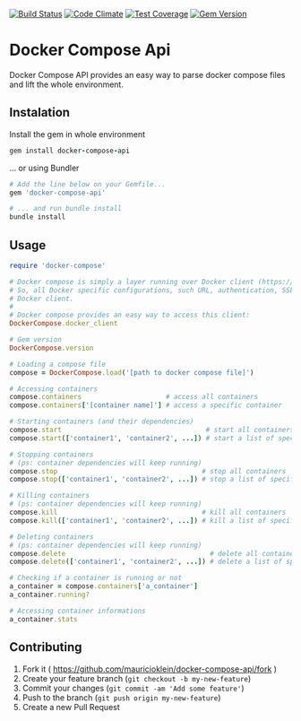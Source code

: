 [![Build Status](https://travis-ci.org/mauricioklein/docker-compose-api.svg?branch=develop)](https://travis-ci.org/mauricioklein/docker-compose-api)
[![Code Climate](https://codeclimate.com/github/mauricioklein/docker-compose-api/badges/gpa.svg)](https://codeclimate.com/github/mauricioklein/docker-compose-api)
[![Test Coverage](https://codeclimate.com/github/mauricioklein/docker-compose-api/badges/coverage.svg)](https://codeclimate.com/github/mauricioklein/docker-compose-api/coverage)
[![Gem Version](https://badge.fury.io/rb/docker-compose-api.svg)](https://badge.fury.io/rb/docker-compose-api)

# Docker Compose Api

Docker Compose API provides an easy way to parse docker compose files and lift the whole environment.

## Instalation

Install the gem in whole environment

```ruby
gem install docker-compose-api
```

... or using Bundler

```ruby
# Add the line below on your Gemfile...
gem 'docker-compose-api'

# ... and run bundle install
bundle install
```

## Usage

```ruby
require 'docker-compose'

# Docker compose is simply a layer running over Docker client (https://github.com/swipely/docker-api).
# So, all Docker specific configurations, such URL, authentication, SSL, etc, must be made directly on
# Docker client.
#
# Docker compose provides an easy way to access this client:
DockerCompose.docker_client

# Gem version
DockerCompose.version

# Loading a compose file
compose = DockerCompose.load('[path to docker compose file]')

# Accessing containers
compose.containers                     # access all containers
compose.containers['[container name]'] # access a specific container

# Starting containers (and their dependencies)
compose.start                                    # start all containers
compose.start(['container1', 'container2', ...]) # start a list of specific containers

# Stopping containers
# (ps: container dependencies will keep running)
compose.stop                                    # stop all containers
compose.stop(['container1', 'container2', ...]) # stop a list of specific containers

# Killing containers
# (ps: container dependencies will keep running)
compose.kill                                    # kill all containers
compose.kill(['container1', 'container2', ...]) # kill a list of specific containers

# Deleting containers
# (ps: container dependencies will keep running)
compose.delete                                    # delete all containers
compose.delete(['container1', 'container2', ...]) # delete a list of specific containers

# Checking if a container is running or not
a_container = compose.containers['a_container']
a_container.running?

# Accessing container informations
a_container.stats
```

## Contributing

1. Fork it ( https://github.com/mauricioklein/docker-compose-api/fork )
2. Create your feature branch (`git checkout -b my-new-feature`)
3. Commit your changes (`git commit -am 'Add some feature'`)
4. Push to the branch (`git push origin my-new-feature`)
5. Create a new Pull Request
